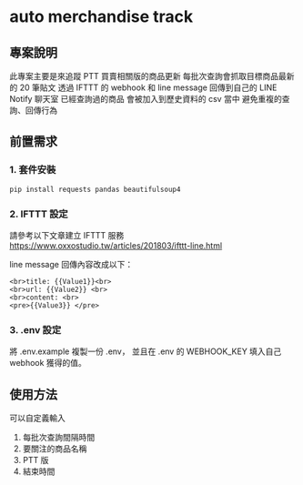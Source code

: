 # auto merchandise track
## 專案說明
此專案主要是來追蹤 PTT 買賣相關版的商品更新
每批次查詢會抓取目標商品最新的 20 筆貼文
透過 IFTTT 的 webhook 和 line message
回傳到自己的 LINE Notify 聊天室
已經查詢過的商品
會被加入到歷史資料的 csv 當中
避免重複的查詢、回傳行為

## 前置需求
### 1. 套件安裝
```
pip install requests pandas beautifulsoup4
```
### 2. IFTTT 設定
請參考以下文章建立 IFTTT 服務
https://www.oxxostudio.tw/articles/201803/ifttt-line.html

line message 回傳內容改成以下：
```
<br>title: {{Value1}}<br>
<br>url: {{Value2}} <br>
<br>content: <br>
<pre>{{Value3}} </pre>
```

### 3. .env 設定
將 .env.example 複製一份 .env，
並且在 .env 的 WEBHOOK_KEY 填入自己 webhook 獲得的值。


## 使用方法
可以自定義輸入

1. 每批次查詢間隔時間
2. 要關注的商品名稱
3. PTT 版
4. 結束時間